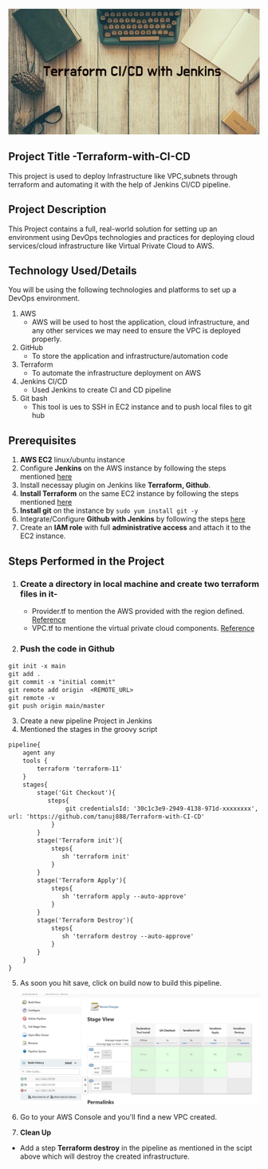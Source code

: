 ![This is an image](https://github.com/tanuj888/Terraform-with-CI-CD/blob/main/Terraform.png)

## Project Title -Terraform-with-CI-CD
This project is used to deploy Infrastructure like VPC,subnets through terraform and automating it with the help of Jenkins CI/CD pipeline.
## Project Description
This Project contains a full, real-world solution for setting up an environment using DevOps technologies and practices for deploying cloud services/cloud infrastructure like Virtual Private Cloud to AWS.
## Technology Used/Details
You will be using the following technologies and platforms to set up a DevOps environment.
1. AWS 
   - AWS will be used to host the application, cloud infrastructure, and any other services we may need to ensure the VPC is deployed properly.
2. GitHub
   - To store the application and infrastructure/automation code
3. Terraform
   - To automate the infrastructure deployment on AWS 
4. Jenkins CI/CD
    - Used Jenkins  to create CI and CD pipeline
5. Git bash
    - This tool is ues to SSH in EC2 instance and to push local files to git hub

## Prerequisites
1. **AWS EC2** linux/ubuntu instance
2. Configure **Jenkins** on the AWS instance by following the steps mentioned [here](https://www.jenkins.io/doc/tutorials/tutorial-for-installing-jenkins-on-AWS/)
3. Install necessay plugin on Jenkins like **Terraform, Github**.
4. **Install Terraform** on the same EC2 instance by following the steps mentioned [here](https://learn.hashicorp.com/tutorials/terraform/install-cli)
5. **Install git** on the instance by `sudo yum install git -y`
6. Integrate/Configure **Github with Jenkins** by following the steps [here](https://www.blazemeter.com/blog/how-to-integrate-your-github-repository-to-your-jenkins-project)
7. Create an **IAM role** with full **administrative access** and attach it to the EC2 instance.

## Steps Performed in the Project
1. ### Create a directory in local machine and create two terraform files in it-
     - Provider.tf to mention the AWS provided with the region defined. [Reference](https://registry.terraform.io/providers/hashicorp/aws/latest/docs)
     - VPC.tf to mentione the virtual private cloud components. [Reference](https://registry.terraform.io/providers/hashicorp/aws/latest/docs/resources/vpc)
     
2. ### Push the code in Github
 ````
 git init -x main
 git add .
 git commit -x "initial commit"
 git remote add origin  <REMOTE_URL> 
 git remote -v
 git push origin main/master
 ````
3. Create a new pipeline Project in Jenkins
4. Mentioned the stages in the groovy script

````
pipeline{
    agent any
    tools {
        terraform 'terraform-11'
    }
    stages{
        stage('Git Checkout'){
           steps{  
                git credentialsId: '30c1c3e9-2949-4138-971d-xxxxxxxx', url: 'https://github.com/tanuj888/Terraform-with-CI-CD'
            } 
        }
        stage('Terraform init'){
            steps{  
               sh 'terraform init'
            }
        }
        stage('Terraform Apply'){
            steps{  
               sh 'terraform apply --auto-approve'
            }
        }
        stage('Terraform Destroy'){
            steps{  
               sh 'terraform destroy --auto-approve'
            } 
        }
    }    
}
````
 
5. As soon you hit save, click on build now to build this pipeline.

   ![](https://github.com/tanuj888/Terraform-with-CI-CD/blob/main/build.JPG)
6. Go to your AWS Console and you'll find a new VPC created. 
7. **Clean Up**
  * Add a step **Terraform destroy** in the pipeline as mentioned in the scipt above which will destroy the created infrastructure. 
